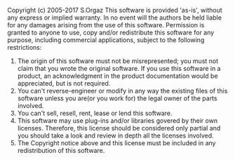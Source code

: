 Copyright (c) 2005-2017 S.Orgaz
This software is provided 'as-is', without any express or implied warranty. In no event will the authors be
held liable for any damages arising from the use of this software.
Permission is granted to anyone to use, copy and/or redistribute this software for any purpose, including
commercial applications, subject to the following restrictions:
1. The origin of this software must not be misrepresented; you must not claim that you wrote the
original software. If you use this software in a product, an acknowledgment in the product
documentation would be appreciated, but is not required.
2. You can't reverse-engineer or modify in any way the existing files of this software unless you are(or
you work for) the legal owner of the parts involved.
3. You can't sell, resell, rent, lease or lend this software.
4. This software may use plug-ins and/or libraries govered by their own licenses. Therefore, this license
should be considered only partial and you should take a look and review in depth all the licenses
involved.
5. The Copyright notice above and this license must be included in any redistribution of this software.